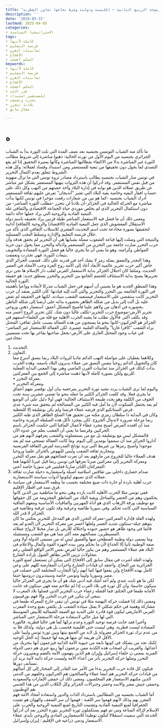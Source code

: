 ```yaml
---
title: "الجزائر وموجة الربيع الثانية – إقليمية ودولية وشرط نجاحها تجاوز القطرية"
description: ''
date: '2019-03-15'
lastmod: 2025-04-05
categories:
- الاستراتيجيا السياسية
tags:
- كاملة لأنـها
- فرنسة التعليم
- ثمانينات القرن
- الأفخاخ
- الحكم أفشله
keywords:
- كاملة لأنـها
- فرنسة التعليم
- ثمانينات القرن
- الأفخاخ
- الحكم أفشله
- قدر الله
- للمستعمر استبداد
- تجذرت وتعمقت
- بلادنا تتحرر
- مقال سابق

---
```

# **ه**

ما تأكد منه الشباب التونسي بجنسيه بعد نصف المدة التي تلت الثورة بدأ به الشباب الجزائري بجنسيه من اليوم الأول من ثورته الحالية: ذهبوا مباشرة إلى شروط مطالب الثورة غير المباشرة بدلا من الاكتفاء بمطالبها المباشرة وكأنها يسيرة التحقيق إذا لم يقع التصدي لما يحول دون تحقيقها من تبعية للمستعمر ومن استبداد وفساد لعملائه: وكل هذه الشروط تتعلق بعدم اكتمال التحرير.  
في تونس صار الشباب بجنسيه يطالب باسترداد مصادر ثروة تونس التي ما تزال منهوبة من قبل نفس المستعمر. وقد أدركوا أن هذه الثروات ينهبها المستعمر بشكل غير مباشر عن طريق عملائه الذين هو نوابه في إدارة البلاد وأخذ حصتهم من النهب وكل ذلك على حساب افقار البقية وخاصة بقية البلاد التي تعتبر “أنديجان” تفرض عليهم ثقافة المستعمر.  
أدرك الشباب بجنسيه -كما هو بين من شعارات رفعت مؤخرا في تونس لكنها بدأت مباشرة مع الحركة الحالية في الجزائر-أن بلادنا لن تتحرر -مطلب الثورة المباشر- من دون استكمال التحرير الذي لم يخلص موردي حياة الجماعة الاقتصادي والثقافي علة التبعية المادية والروحية التي يراد جعلها حالة دائمة.  
ومعنى ذلك أن ما فشل فيه الاستعمار المباشر طيلة قرنين يراد تحقيقه باسم دولة الاستقلال المغشوش الذي جعل التبعية المادية (الاقتصاد) والروحية (الثقافة) أداتية لتحقيقها بصورة مخادعة تحت اسم التحديث القشري للاستلاب الثقافي الذي تأكد من خلال فرنسة التعليم والإدارة وتسلط النخب المستلبة.  
والنتيجة التي وصلت إليها قناعة الشعوب ممثلة بشبابها هي أن التحرير لم يحقق هدفه وأن حرب التحرر صارت جامعة بين التحرير من المستعمر وأذياله والتحرر مما يحول دون حرية المواطن وكرامته. وهو ما يعني أن ما يجري حاليا هو فشل الثورة المضادة والتخويف بتبعات الثورة: فهي تجذرت وتعمقت.  
وهذا التجذر والتعمق يمثله رمز لا يشك أحد في قدرته على ذلك. فشعب الجزائر الذي خاض أكبر حرب تحرير عالمية الأبعاد أعاد إلى الأمة روح العزة وحب الأمجاد في العصر الحديث. ومثلما كان احتلال الجزائر بداية الاستعمار الغربي لقلب دار الإسلام ها نحن نرى تحريرها يصبح بداية الاستئناف للحسم الجامع بين التحرير والتحرر بمنطق جديد: هو حقيقة الثورة الحالية.  
وهذا المنطق الجديد هو ما يعنيني أن أسهم في جعل الشباب مدركا لأبعاده وواعيا بأهميته في الثورة الجامعة بين التحرر والتحرير والتي آلت إليه قيادتها: كان الكثير يعتقد أن حرب التحرير كانت ستقضي على الاستعمار فيستعيد الشعب سيادته. لكنها في الحقيقة لم تقض عليه بل آلت إلى بديل من شكله الظاهر بحضوره بذاته على أرضنا إلى شكله الباطن بحضوره في أذهان من ولاهم علينا فأصبح المشكل أعمق: استعمار ذهني وروحي.  
تحرير الأرض-موضوع حرب التحرير-تكلف غاليا دون شك. لكن تحرير الروح أعسر منه وقد يكلف أكثر. فالأول تطلب ما يشبه الحرب الاهلية مع قلة من العلماء-اسمهم في الجزائر هو الحركيون-كانوا بنحو ما يستحون من هذه العمالة بسبب عامل ثقافي: المحتل يراه الشعب “كافرا غازيا” والعمالة العلنية عسيرة. لكن العمالة للاستعمار غير المباشر-في غياب وجود المحتل الغازي على الأرض-يجعل صاحبها يفاخر بها تحت مسميين مخادعين:   
1. التحديث.   
2. التعاون.   
وكلاهما يغطيان على مواصلة النهب الدائم ماديا لثروات البلاد ربما بنسق أسرع مما كان والتحويل الدائم روحيا بنفس النسق من عملاء يديرون البلاد باسمه. وهذه الحرب بدأت كذلك في الجزائر منذ ثمانينات القرن الماضي وهي بهذا المعنى البداية الفعلية للربيع ولكن بصورة كاملة لأنـها ذهبت مباشرة إلى الجمع بين المعركتين:   
• معركة التحرر.  
• ومعركة التحرير.  
واليوم لما نرى الشباب يردد نشيد ثورة التحرير بمرجعية بيان أول نوفمبر نفهم أعماق ما يجري فعلا. وقد كلفت الجزائر الكثير ما جعله بنحو ما تقضي عشرين سنة تحت الخوف من الكلفة وهو يحدد طبيعة الاستئناف الحالية: فهي أولا دليل على أن الوضع لم يعد يحتمل السكوت لأن ما أمل فيه الكثير من المصالحة لم يتحقق منه شيء عدى فرض الستاتكيو الذي فرضه عملاء فرنسا ولم يكن بوتفليقة إلا للتغطية.  
وكان في البداية ذا سلطان رمزي مكنه من تحقيق هذا الصلح الظاهر الذي ظنه الكثير ربما مرحلة ضرورة لاندمال الجروح. لكن بمجرد تآكل هذه السلطة الرمزية وخاصة منذ أن اقعده المرض أصبح مجرد غطاء لأعمال المافيا التي حكمت الجزائر باسم الحركيين وفرنسا ما يعني أن العشب يعلم من عدوه الآن.  
فالمشكل ليس مع بوتفليقة بل مع من يستعملونه والشعب يعرفهم لأنهم هم من أداروا الجزائر منذ أن سمموا بومدين إلى اليوم. وما كانت العمالة تستحي منه لم يعد موجودا وأصبح رمزها بن غبريط التي تريد تؤدلج المدرسة لفرض الثقافة الفرنسية ومحاربة ثقافة الشعب وليس للنهوض بالجزائر علميا وروحيا.  
هدف العملاء حاليا للخروج من مأزقهم بعد أن تعرت فضائحهم هو نقل معركة التحرر ومعركة التحرير إلى معركتين صرنا نعرفها في تونس ربما قبل غيرنا لكنهما هما المعركتان اللتان صارتا فعليتين في سوريا خاصة أعني:   
1. صدام حضاري داخلي بين ثقافتين اسلامية أصيلة واستعمارية دخيلة صارت ثقافة عملائه الذي نصبهم ليكونوا أدوات سياسته الاستعمارية.  
2. حرب أهلية باردة أو حارة ذات صيغ مختلفة بحسب ما وظفه الاستعمار في سياسة فرق تسد في اقطار الإقليم.  
ففي تونس مثلا الحرب الأهلية كانت باردة وهي بنحو ما مناطقية بين الذين كانوا يحكمون وهم من الحضر والساحل وبقية البلاد من المناطق المحرومة من كل حقوقها مع توظيف ورقة الإرهاب الذي هو أداة المهربين والمافيات الأساسية ومعهم المافية السياسية التي كانت تحكم. وفي سوريا طائفية وعرقية وقد تكون عرقية وطائفية في الجزائر لا قدر الله.  
ولهذه العلة فإدارة المعركتين-معركة التحرر الذي هو المدخل للتحرير بعكس ما كان يتوهم جيله-ستكون شديد العسر ولعلها أعسر من معركة التحرير لأن العدو لم يعد قائما في وجود ظاهر هو حضور جنوده واحتلاله للأرض بل صار محتلا لأرواح عملائه المسيطرين: مصالحهم معه أكثر مما هي مع الشعب ومستقبله.  
وما يسمى دولة وطنية السطحي منها والعميق ليس له من مسمى الدولة أولا ومن صفة الوطنية ثانيا إلا الخداع لأن ما يحكم ومن بيده أجهزة القوة والمال والاعلام في البلاد هم عملاء المستعمر وهم من يناور حاليا لفرض نفس الامر الواقع الفعلي رغم محاولات تزيين الأمر بظاهر القبول بإرادة الشارع.  
ولهذه العلة أشرت في مقال سابق إلى الأفخاخ التي يمكن أن تستعمل لمنع الثورة الجزائرية من النجاح. واعتقد ان قيادات الشارع واحزاب المعارضة كلهم على وعي كامل بهذه الأفخاخ ولن يقعوا فيها كما أنهم رأوا التجارب المختلفة التي حصلت في مصر وسوريا وليبيا وتونس خاصة وسيتدبرون دروسها حتما.  
لكن ما هو ثابت عندي ولم أعد أشك فيه أدنى شك هو أن ما يجري في الجزائر حاليا سيكون حاسما. وأن كل ثورة في بلاد العرب إذا لم تتلاحم معه فهي ستكون قد خانت الأمانة طمعا في الحكم: فما أفشله زعماء حرب التحرير الذين فصلوا بلاد المغرب لا ينبغي أن يتكرر في حرب التحرر وإلا فهم بورقيبيون.  
ومعنى ذلك إذا فضلت حركة النهضة مثلا في تونس أن تبقى خارج المعركة طمعا في مشاركة وهمية في حكم شكلي لا يمثل سيادة الشعب بل يكتفي بمنع وحدة المغرب العربي الامازيغي ليكون قوة قادرة على الندية مع الضفة الشمالية للأبيض المتوسط التي لها ميل حالي لاستعادة مرحلة الاستعمار حتى المباشر.  
وأخيرا فقد حانت فرصة توحيد الثورة وعدم تركها كما هي حاليا قطرية. فالثورة المضادة ليست قطرية. وهي ليست حتى اقليمية فحسب بل هي دولية. ولذلك فلا بد من عدم ترك ثورة الجزائر معزولة بل لابد من الجمع بينها وبين ثورة تونس وليبيا على الأقل لأن هزيمة أي منها هزيمة لها جميعا: إنه الحل الوحيد.  
لكنك تجد من يشكك في كونها نابعة من حيوية الأمة الذاتية فيزعمون أنها بتحريك من أعدائها. والغريب أن اصحاب هذه الكذبة ممن يزعمون أنها ربيع عبري هم دمى الدولة العبرية بمعنى ن حلفاء إسرائيل وإيران هم الذين يتهمون الأمة بالعقم ويعتبرون حركة التحرر ومثلها حركة التحرير بأثر من أعداء الأمة وليست حركة ذاتية لأمة تريد أن تستأنف دورها.  
فيكون كل قادة حرب التحرير بدءا من الأمر عبد القادر إلى المختار إلى كل أمثالهم من قيادات حركة التحرير هم أيضا عملاء والصالحون هم الحركيون وخلفهم من الدمى الذين مكنهم الاستعمار هم المخلصون. ومعنى ذلك أن حمقى الإمارات والسعودية وحمقى جيش مصر والاسد وحفتر وجنرالات الجزائر وكل الكلاب الذين من هذا الجنس هم الوطنيون.  
أما الشباب بجنسيه من المطالبين باسترداد الذات والدور واستعادة أمجاد الأمة فهم المغرر بهم وذلك لأنهم فهموا سر اللعبة : فهموا أن سر الضعف والهوان هو تفتيت الجغرافيا لمنع التنمية المادية وتشتيت التاريخ لمنع التنمية الروحية والحرب على الإسلام لإزالة المناعة ومن ثم فهم يستكملون ثورة التحرير بثورة التحرر بعد أن أدركوا الخدعة التي سميت استقلالا لتكون توطيدا للاستعمارين المادي والروحي بأيدي عملاء الاستعمار ودمى ذراعيه في الإقليم : إيران وإسرائيل.

###
